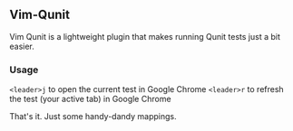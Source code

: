 ## Vim-Qunit


Vim Qunit is a lightweight plugin that makes running Qunit tests just a bit easier.

### Usage

`<leader>j` to open the current test in Google Chrome
`<leader>r` to refresh the test (your active tab) in Google Chrome

That's it. Just some handy-dandy mappings.
